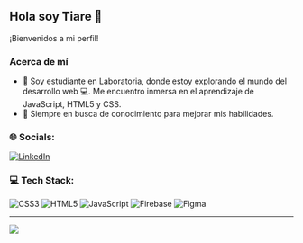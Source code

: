 ## Hola soy Tiare 👋


¡Bienvenidos a mi perfil!

### Acerca de mí

- 🔭 Soy estudiante en Laboratoria, donde estoy explorando el mundo del desarrollo web 💻. Me encuentro inmersa en el aprendizaje de JavaScript, HTML5 y CSS.
- 🌱 Siempre en busca de conocimiento para mejorar mis habilidades.

### 🌐 Socials:
[![LinkedIn](https://img.shields.io/badge/LinkedIn-%230077B5.svg?logo=linkedin&logoColor=white)](https://linkedin.com/in//tiare-infante) 

### 💻 Tech Stack:
![CSS3](https://img.shields.io/badge/css3-%231572B6.svg?style=plastic&logo=css3&logoColor=white) ![HTML5](https://img.shields.io/badge/html5-%23E34F26.svg?style=plastic&logo=html5&logoColor=white) ![JavaScript](https://img.shields.io/badge/javascript-%23323330.svg?style=plastic&logo=javascript&logoColor=%23F7DF1E) ![Firebase](https://img.shields.io/badge/firebase-%23039BE5.svg?style=plastic&logo=firebase) ![Figma](https://img.shields.io/badge/figma-%23F24E1E.svg?style=plastic&logo=figma&logoColor=white)





---
[![](https://visitcount.itsvg.in/api?id=tiareisnm&icon=5&color=0)](https://visitcount.itsvg.in)

<!-- Proudly created with GPRM ( https://gprm.itsvg.in ) -->
